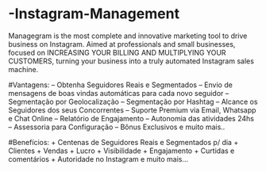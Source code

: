 # -Instagram-Management
Managegram is the most complete and innovative marketing tool to drive business on Instagram. Aimed at professionals and small businesses, focused on INCREASING YOUR BILLING AND MULTIPLYING YOUR CUSTOMERS, turning your business into a truly automated Instagram sales machine.

#Vantagens: – Obtenha Seguidores Reais e Segmentados – Envio de mensagens de boas vindas automáticas para cada novo seguidor – Segmentação por Geolocalização – Segmentação por Hashtag – Alcance os Seguidores dos seus Concorrentes – Suporte Premium via Email, Whatsapp e Chat Online – Relatório de Engajamento – Autonomia das atividades 24hs – Assessoria para Configuração – Bônus Exclusivos e muito mais..

#Benefícios: + Centenas de Seguidores Reais e Segmentados p/ dia + Clientes + Vendas + Lucro + Visibilidade + Engajamento + Curtidas e comentários + Autoridade no Instagram e muito mais…
